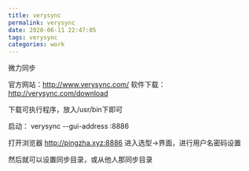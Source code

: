 ```yaml
---
title: verysync
permalink: verysync
date: 2020-06-11 22:47:05
tags: verysync
categories: work
---
```


微力同步

官方网站：http://www.verysync.com/
软件下载：http://verysync.com/download

下载可执行程序，放入/usr/bin下即可

启动： 
verysync --gui-address :8886

打开浏览器
http://pingzha.xyz:8886
进入选型->界面，进行用户名密码设置

然后就可以设置同步目录，或从他人那同步目录

